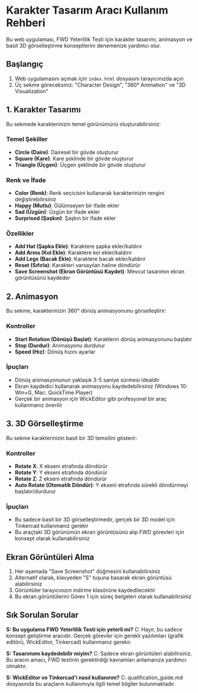 # Karakter Tasarım Aracı Kullanım Rehberi

Bu web uygulaması, FWD Yeterlilik Testi için karakter tasarımı, animasyon ve basit 3D görselleştirme konseptlerini denemenize yardımcı olur.

## Başlangıç

1. Web uygulamasını açmak için `index.html` dosyasını tarayıcınızda açın
2. Üç sekme göreceksiniz: "Character Design", "360° Animation" ve "3D Visualization"

## 1. Karakter Tasarımı

Bu sekmede karakterinizin temel görünümünü oluşturabilirsiniz:

### Temel Şekiller
- **Circle (Daire)**: Dairesel bir gövde oluşturur
- **Square (Kare)**: Kare şeklinde bir gövde oluşturur
- **Triangle (Üçgen)**: Üçgen şeklinde bir gövde oluşturur

### Renk ve İfade
- **Color (Renk)**: Renk seçicisini kullanarak karakterinizin rengini değiştirebilirsiniz
- **Happy (Mutlu)**: Gülümseyen bir ifade ekler
- **Sad (Üzgün)**: Üzgün bir ifade ekler
- **Surprised (Şaşkın)**: Şaşkın bir ifade ekler

### Özellikler
- **Add Hat (Şapka Ekle)**: Karaktere şapka ekler/kaldırır
- **Add Arms (Kol Ekle)**: Karaktere kol ekler/kaldırır
- **Add Legs (Bacak Ekle)**: Karaktere bacak ekler/kaldırır
- **Reset (Sıfırla)**: Karakteri varsayılan haline döndürür
- **Save Screenshot (Ekran Görüntüsü Kaydet)**: Mevcut tasarımın ekran görüntüsünü kaydeder

## 2. Animasyon

Bu sekme, karakterinizin 360° dönüş animasyonunu görselleştirir:

### Kontroller
- **Start Rotation (Dönüşü Başlat)**: Karakterin dönüş animasyonunu başlatır
- **Stop (Durdur)**: Animasyonu durdurur
- **Speed (Hız)**: Dönüş hızını ayarlar

### İpuçları
- Dönüş animasyonunun yaklaşık 3-5 saniye sürmesi idealdir
- Ekran kaydedici kullanarak animasyonu kaydedebilirsiniz (Windows 10: Win+G, Mac: QuickTime Player)
- Gerçek bir animasyon için WickEditor gibi profesyonel bir araç kullanmanız önerilir

## 3. 3D Görselleştirme

Bu sekme karakterinizin basit bir 3D temsilini gösterir:

### Kontroller
- **Rotate X**: X ekseni etrafında döndürür
- **Rotate Y**: Y ekseni etrafında döndürür
- **Rotate Z**: Z ekseni etrafında döndürür
- **Auto Rotate (Otomatik Döndür)**: Y ekseni etrafında sürekli döndürmeyi başlatır/durdurur

### İpuçları
- Bu sadece basit bir 3D görselleştirmedir, gerçek bir 3D model için Tinkercad kullanmanız gerekir
- Bu araçtaki 3D görünümün ekran görüntüsünü alıp FWD görevleri için konsept olarak kullanabilirsiniz

## Ekran Görüntüleri Alma

1. Her aşamada "Save Screenshot" düğmesini kullanabilirsiniz
2. Alternatif olarak, klavyeden "S" tuşuna basarak ekran görüntüsü alabilirsiniz
3. Görüntüler tarayıcınızın indirme klasörüne kaydedilecektir
4. Bu ekran görüntülerini Görev 1 için süreç belgeleri olarak kullanabilirsiniz

## Sık Sorulan Sorular

**S: Bu uygulama FWD Yeterlilik Testi için yeterli mi?**
C: Hayır, bu sadece konsept geliştirme aracıdır. Gerçek görevler için gerekli yazılımları (grafik editörü, WickEditor, Tinkercad) kullanmanız gerekir.

**S: Tasarımımı kaydedebilir miyim?**
C: Sadece ekran görüntüleri alabilirsiniz. Bu aracın amacı, FWD testinin gerektirdiği kavramları anlamanıza yardımcı olmaktır.

**S: WickEditor ve Tinkercad'i nasıl kullanırım?**
C: qualification_guide.md dosyasında bu araçların kullanımıyla ilgili temel bilgiler bulunmaktadır.
